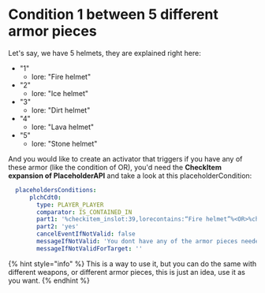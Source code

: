 # Condition 1 between 5 different armor pieces

Let's say, we have 5 helmets, they are explained right here:

* "1"
  * lore: "Fire helmet"
* "2"
  * lore: "Ice helmet"
* "3"
  * lore: "Dirt helmet"
* "4"
  * lore: "Lava helmet"
* "5"
  * lore: "Stone helmet"

And you would like to create an activator that triggers if you have any of these armor (like the condition of OR), you'd need the **CheckItem expansion of PlaceholderAPI** and take a look at this placeholderCondition:

```yaml
  placeholdersConditions:
      plchCdt0:
        type: PLAYER_PLAYER
        comparator: IS_CONTAINED_IN
        part1: '%checkitem_inslot:39,lorecontains:“Fire helmet”%<OR>%checkitem_inslot:39,lorecontains:“Ice helmet”%<OR>%checkitem_inslot:39,lorecontains:“Dirt helmet”%<OR>%checkitem_inslot:39,lorecontains:“Lava helmet”%<OR>%checkitem_inslot:39,lorecontains:“Stone helmet”%'
        part2: 'yes'
        cancelEventIfNotValid: false
        messageIfNotValid: 'You dont have any of the armor pieces needed to make this work'
        messageIfNotValidForTarget: ''
```

{% hint style="info" %}
This is a way to use it, but you can do the same with different weapons, or different armor pieces, this is just an idea, use it as you want.
{% endhint %}

